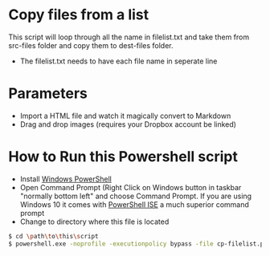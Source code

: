# Copy files from a list

This script will loop through all the name in filelist.txt and take them from src-files folder and copy them to dest-files folder. 

  - The filelist.txt needs to have each file name in seperate line
  
# Parameters

  - Import a HTML file and watch it magically convert to Markdown
  - Drag and drop images (requires your Dropbox account be linked)

# How to Run this Powershell script
  - Install [Windows PowerShell](https://docs.microsoft.com/en-us/powershell/scripting/PowerShell-Scripting?view=powershell-5.1)
  - Open Command Prompt (Right Click on Windows button in taskbar "normally bottom left" and choose  Command Prompt. If you are using Windows 10 it comes with [PowerShell ISE](https://docs.microsoft.com/en-us/powershell/scripting/core-powershell/ise/introducing-the-windows-powershell-ise?view=powershell-5.1) a much superior command prompt
  - Change to directory where this file is located
 
```sh
$ cd \path\to\this\script
$ powershell.exe -noprofile -executionpolicy bypass -file cp-filelist.ps1
```